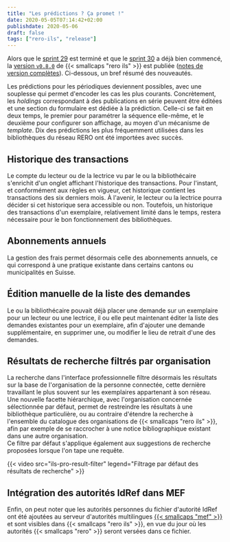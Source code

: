 ```yaml
---
title: "Les prédictions ? Ça promet !"
date: 2020-05-05T07:14:42+02:00
publishdate: 2020-05-06
draft: false 
tags: ["rero-ils", "release"]
---
```


Alors que le
[sprint
29](https://tree.taiga.io/project/rero21-reroils/wiki/sprint-info-page-29)
est terminé et que le [sprint
30](https://tree.taiga.io/project/rero21-reroils/wiki/sprint-info-page-30) a
déjà bien commencé, la [version
`v0.8.0`](https://github.com/rero/rero-ils/releases/tag/v0.8.0) de {{<
smallcaps "rero ils" >}} est publiée ([notes de version
complètes](https://github.com/rero/rero-ils/blob/master/RELEASE-NOTES.rst#v080)).
Ci-dessous, un bref résumé des nouveautés.

<!--more-->

Les prédictions pour les périodiques deviennent possibles, avec une souplesse
qui permet d'encoder les cas les plus courants. Concrètement, les *holdings*
correspondant à des publications en série peuvent être éditées et une section
du formulaire est dédiée à la prédiction. Celle-ci se fait en deux temps, le
premier pour paramétrer la séquence elle-même, et le deuxième pour configurer
son affichage, au moyen d'un mécanisme de *template*. Dix des prédictions les
plus fréquemment utilisées dans les bibliothèques du réseau RERO ont été
importées avec succès.

## Historique des transactions 

Le compte du lecteur ou de la lectrice vu par le ou la bibliothécaire
s'enrichit d'un onglet affichant l'historique des transactions. Pour l'instant,
et conformément aux règles en vigueur, cet historique contient les transactions
des six derniers mois. À l'avenir, le lecteur ou la lectrice pourra décider si
cet historique sera accessible ou non. Toutefois, un historique des
transactions d'un exemplaire, relativement limité dans le temps, restera
nécessaire pour le bon fonctionnement des bibliothèques.

## Abonnements annuels

La gestion des frais permet désormais celle des abonnements annuels, ce qui
correspond à une pratique existante dans certains cantons ou municipalités en
Suisse.

## Édition manuelle de la liste des demandes

Le ou la bibliothécaire pouvait déjà placer une demande sur un exemplaire pour
un lecteur ou une lectrice, il ou elle peut maintenant éditer la liste des
demandes existantes pour un exemplaire, afin d'ajouter une demande
supplémentaire, en supprimer une, ou modifier le lieu de retrait d'une des
demandes.

## Résultats de recherche filtrés par organisation

La recherche dans l'interface professionnelle filtre désormais les résultats
sur la base de l'organisation de la personne connectée, cette dernière
travaillant le plus souvent sur les exemplaires appartenant à son réseau. Une
nouvelle facette hiérarchique, avec l'organisation concernée sélectionnée par
défaut, permet de restreindre les résultats à une bibliothèque particulière, ou
au contraire d'étendre la recherche à l'ensemble du catalogue des organisations
de {{< smallcaps "rero ils" >}}, afin par exemple de se raccrocher à une notice
bibliographique existant dans une autre organisation.\
Ce filtre par défaut s'applique également aux suggestions de recherche
proposées lorsque l'on tape une requête.

{{< video src="ils-pro-result-filter" legend="Filtrage par défaut des résultats de recherche" >}}

## Intégration des autorités IdRef dans MEF

Enfin, on peut noter que les autorités personnes du fichier d'autorité IdRef
ont été ajoutées au serveur d'autorités multilingues
[{{< smallcaps "mef" >}}](https://mef.test.rero.ch) et sont visibles dans
{{< smallcaps "rero ils" >}}, en vue du jour où les autorités
{{< smallcaps "rero" >}} seront versées dans ce fichier.
